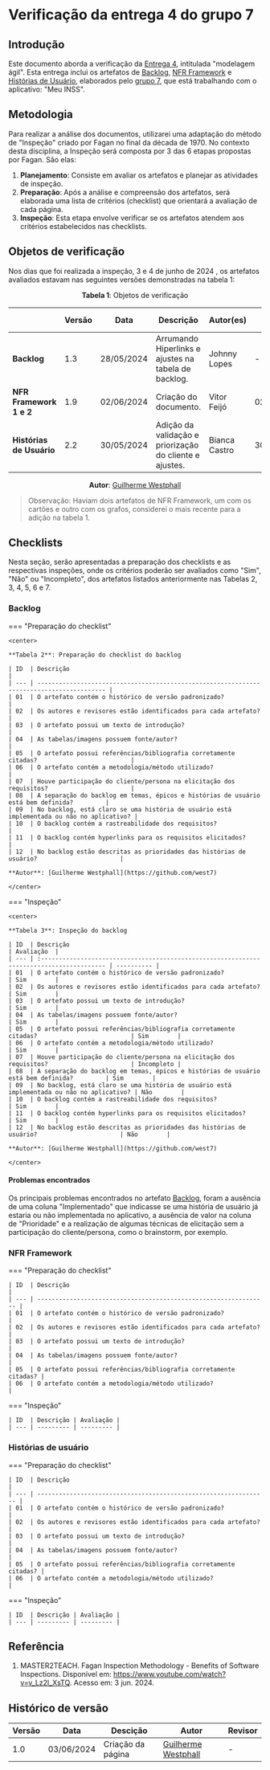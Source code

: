 # Verificação da entrega 4 do grupo 7

## Introdução

Este documento aborda a verificação da [Entrega 4](https://requisitos-de-software.github.io/2024.1-Meu-INSS/modelagem/Agil/backlog/), intitulada "modelagem ágil". Esta entrega inclui os artefatos de [Backlog](https://requisitos-de-software.github.io/2024.1-Meu-INSS/modelagem/Agil/backlog/), [NFR Framework](https://requisitos-de-software.github.io/2024.1-Meu-INSS/modelagem/Agil/nfr2/) e [Histórias de Usuário](https://requisitos-de-software.github.io/2024.1-Meu-INSS/modelagem/Agil/historia_de_usuario/), elaborados pelo [grupo 7](https://requisitos-de-software.github.io/2024.1-Meu-INSS/), que está trabalhando com o aplicativo: "Meu INSS".

## Metodologia

Para realizar a análise dos documentos, utilizarei uma adaptação do método de "Inspeção" criado por Fagan no final da década de 1970. No contexto desta disciplina, a Inspeção será composta por 3 das 6 etapas propostas por Fagan. São elas:

1. **Planejamento**: Consiste em avaliar os artefatos e planejar as atividades de inspeção.
2. **Preparação**: Após a análise e compreensão dos artefatos, será elaborada uma lista de critérios (checklist) que orientará a avaliação de cada página.
3. **Inspeção**: Esta etapa envolve verificar se os artefatos atendem aos critérios estabelecidos nas checklists.

## Objetos de verificação

Nos dias que foi realizada a inspeção, 3 e 4 de junho de 2024 , os artefatos avaliados estavam nas seguintes versões demonstradas na tabela 1:

<center>

**Tabela 1**: Objetos de verificação

|                          | Versão | Data       | Descrição                                               | Autor(es)     | Data de revisão | Revisor(es)   |
| ------------------------ | ------ | ---------- | ------------------------------------------------------- | ------------- | --------------- | ------------- |
| **Backlog**              | 1.3    | 28/05/2024 | Arrumando Hiperlinks e ajustes na tabela de backlog.    | Johnny Lopes  | -               | -             |
| **NFR Framework 1 e 2**  | 1.9    | 02/06/2024 | Criação do documento.                                   | Vitor Feijó   | 02/06/2024      | Bianca Castro |
| **Histórias de Usuário** | 2.2    | 30/05/2024 | Adição da validação e priorização do cliente e ajustes. | Bianca Castro | 30/05/2024      | Amanda Campos |

**Autor**: [Guilherme Westphall](https://github.com/west7)

</center>

> Observação: Haviam dois artefatos de NFR Framework, um com os cartões e outro com os grafos, considerei o mais recente para a adição na tabela 1.

## Checklists

Nesta seção, serão apresentadas a preparação dos checklists e as respectivas inspeções, onde os critérios poderão ser avaliados como "Sim", "Não" ou "Incompleto", dos artefatos listados anteriormente nas Tabelas 2, 3, 4, 5, 6 e 7.

### Backlog

=== "Preparação do checklist"

    <center>

    **Tabela 2**: Preparação do checklist do backlog

    | ID  | Descrição                                                                                 |
    | --- | ----------------------------------------------------------------------------------------- |
    | 01  | O artefato contém o histórico de versão padronizado?                                      |
    | 02  | Os autores e revisores estão identificados para cada artefato?                            |
    | 03  | O artefato possui um texto de introdução?                                                 |
    | 04  | As tabelas/imagens possuem fonte/autor?                                                   |
    | 05  | O artefato possui referências/bibliografia corretamente citadas?                          |
    | 06  | O artefato contém a metodologia/método utilizado?                                         |
    | 07  | Houve participação do cliente/persona na elicitação dos requisitos?                       |
    | 08  | A separação do backlog em temas, épicos e histórias de usuário está bem definida?         |
    | 09  | No backlog, está claro se uma história de usuário está implementada ou não no aplicativo? |
    | 10  | O backlog contém a rastreabilidade dos requisitos?                                        |
    | 11  | O backlog contém hyperlinks para os requisitos elicitados?                                |
    | 12  | No backlog estão descritas as prioridades das histórias de usuário?                       |
    
    **Autor**: [Guilherme Westphall](https://github.com/west7)

    </center>

=== "Inspeção"

    <center>

    **Tabela 3**: Inspeção do backlog

    | ID  | Descrição                                                                                 | Avaliação  |
    | --- | :---------------------------------------------------------------------------------------- | ---------- |
    | 01  | O artefato contém o histórico de versão padronizado?                                      | Sim        |
    | 02  | Os autores e revisores estão identificados para cada artefato?                            | Sim        |
    | 03  | O artefato possui um texto de introdução?                                                 | Sim        |
    | 04  | As tabelas/imagens possuem fonte/autor?                                                   | Sim        |
    | 05  | O artefato possui referências/bibliografia corretamente citadas?                          | Sim        |
    | 06  | O artefato contém a metodologia/método utilizado?                                         | Sim        |
    | 07  | Houve participação do cliente/persona na elicitação dos requisitos?                       | Incompleto |
    | 08  | A separação do backlog em temas, épicos e histórias de usuário está bem definida?         | Sim        |
    | 09  | No backlog, está claro se uma história de usuário está implementada ou não no aplicativo? | Não        |
    | 10  | O backlog contém a rastreabilidade dos requisitos?                                        | Sim        |
    | 11  | O backlog contém hyperlinks para os requisitos elicitados?                                | Sim        |
    | 12  | No backlog estão descritas as prioridades das histórias de usuário?                       | Não        |

    **Autor**: [Guilherme Westphall](https://github.com/west7)

    </center>

#### Problemas encontrados

Os principais problemas encontrados no artefato [Backlog](https://requisitos-de-software.github.io/2024.1-Meu-INSS/modelagem/Agil/backlog/), foram a ausência de uma coluna "Implementado" que indicasse se uma história de usuário já estaria ou não implementada no aplicativo, a ausência de valor na coluna de "Prioridade" e a realização de algumas técnicas de elicitação sem a participação do cliente/persona, como o brainstorm, por exemplo.

### NFR Framework

=== "Preparação do checklist"

    | ID  | Descrição                                                        |
    | --- | ---------------------------------------------------------------- |
    | 01  | O artefato contém o histórico de versão padronizado?             |
    | 02  | Os autores e revisores estão identificados para cada artefato?   |
    | 03  | O artefato possui um texto de introdução?                        |
    | 04  | As tabelas/imagens possuem fonte/autor?                          |
    | 05  | O artefato possui referências/bibliografia corretamente citadas? |
    | 06  | O artefato contém a metodologia/método utilizado?                |


=== "Inspeção"

    | ID  | Descrição | Avaliação |
    | --- | --------- | --------- |

### Histórias de usuário

=== "Preparação do checklist"

    | ID  | Descrição                                                        |
    | --- | ---------------------------------------------------------------- |
    | 01  | O artefato contém o histórico de versão padronizado?             |
    | 02  | Os autores e revisores estão identificados para cada artefato?   |
    | 03  | O artefato possui um texto de introdução?                        |
    | 04  | As tabelas/imagens possuem fonte/autor?                          |
    | 05  | O artefato possui referências/bibliografia corretamente citadas? |
    | 06  | O artefato contém a metodologia/método utilizado?                |

=== "Inspeção"

    | ID  | Descrição | Avaliação |
    | --- | --------- | --------- |

## Referência

1. MASTER2TEACH. Fagan Inspection Methodology - Benefits of Software Inspections. Disponível em: https://www.youtube.com/watch?v=v_Lz2l_XsTQ. Acesso em: 3 jun. 2024.


## Histórico de versão

| Versão | Data       | Descição          | Autor                                           | Revisor |
| ------ | ---------- | ----------------- | ----------------------------------------------- | ------- |
| 1.0    | 03/06/2024 | Criação da página | [Guilherme Westphall](https://github.com/west7) | -       |